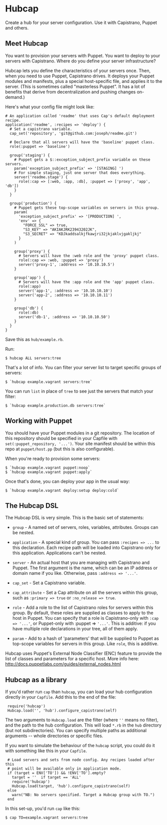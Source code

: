 # Hubcap

Create a hub for your server configuration. Use it with Capistrano,
Puppet and others.


## Meet Hubcap

You want to provision your servers with Puppet. You want to deploy to your
servers with Capistrano. Where do you define your server infrastructure?

Hubcap lets you define the characteristics of your servers once. Then, when you
need to use Puppet, Capistrano drives. It deploys your Puppet modules and
manifests, plus a special host-specific file, and applies it to the server.
(This is sometimes called "masterless Puppet". It has a lot of benefits that
derive from decentralization and pushing changes on-demand.)

Here's what your config file might look like:

    # An application called 'readme' that uses Cap's default deployment recipe.
    application('readme', :recipes => 'deploy') {
      # Set a capistrano variable.
      cap_set('repository', 'git@github.com:joseph/readme.git')

      # Declare that all servers will have the 'baseline' puppet class.
      role(:puppet => 'baseline')

      group('staging') {
        # Puppet gets a $::exception_subject_prefix variable on these servers.
        param('exception_subject_prefix' => '[STAGING] ')
        # For simple staging, just one server that does everything.
        server('readme.stage') {
          role(:cap => [:web, :app, :db], :puppet => ['proxy', 'app', 'db'])
        }
      }

      group('production') {
        # Puppet gets these top-scope variables on servers in this group.
        param(
          'exception_subject_prefix' => '[PRODUCTION] ',
          'env' => {
            "FORCE_SSL" => true,
            "S3_KEY" => "AKIAKJRK23943202JK",
            "S3_SECRET" => "KDJkaddsalkjfkawjri32jkjaklvjgakljkj"
          }
        )

        group('proxy') {
          # Servers will have the :web role and the 'proxy' puppet class.
          role(:cap => :web, :puppet => 'proxy')
          server('proxy-1', :address => '10.10.10.5')
        }

        group('app') {
          # Servers will have the :app role and the 'app' puppet class.
          role(:app)
          server('app-1', :address => '10.10.10.10')
          server('app-2', :address => '10.10.10.11')
        }

        group('db') {
          role(:db)
          server('db-1', :address => '10.10.10.50')
        }
      }
    }


Save this as `hub/example.rb`.

Run:

    $ hubcap ALL servers:tree

That's a lot of info. You can filter your server list to target specific
groups of servers:

    $ `hubcap example.vagrant servers:tree`

You can run `list` in place of `tree` to see just the servers that match
your filter:

    $ `hubcap example.production.db servers:tree`


## Working with Puppet

You should have your Puppet modules in a git repository. The location of this
repository should be specified in your Capfile with
`set(:puppet_repository, '...')`. Your site manifest should be within this repo
at `puppet/host.pp` (but this is also configurable).

When you're ready to provision some servers:

    $ `hubcap example.vagrant puppet:noop`
    $ `hubcap example.vagrant puppet:apply`

Once that's done, you can deploy your app in the usual way:

    $ `hubcap example.vagrant deploy:setup deploy:cold`



## The Hubcap DSL

The Hubcap DSL is very simple. This is the basic set of statements:

* `group` - A named set of servers, roles, variables, attributes. Groups
  can be nested.

* `application` - A special kind of group. You can pass `:recipes => ...`
  to this declaration. Each recipe path will be loaded into Capistrano only
  for this application. Applications can't be nested.

* `server` - An actual host that you are managing with Capistrano and
  Puppet. The first argument is the name, which can be an IP address or domain
  name if you like. Otherwise, pass `:address => '...'`.

* `cap_set` - Set a Capistrano variable.

* `cap_attribute` - Set a Cap attribute on all the servers within this
  group, such as `:primary => true` or `:no_release => true`.

* `role` - Add a role to the list of Capistrano roles for servers within
  this group. By default, these roles are supplied as classes to apply to the 
  host in Puppet. You can specify that a role is Capistrano-only with
  `:cap => '...'`, or Puppet-only with :puppet => `'...'`. This is additive:
  if you have multiple role declarations in your tree, all of them apply.

* `param` - Add to a hash of 'parameters' that will be supplied to Puppet
  as top-scope variables for servers in this group. Like `role`, this is 
  additive.

Hubcap uses Puppet's External Node Classifier (ENC) feature to provide the
list of classes and parameters for a specific host. More info here: 
http://docs.puppetlabs.com/guides/external_nodes.html


## Hubcap as a library

If you'd rather run `cap` than `hubcap`, you can load your hub configuration
directly in your `Capfile`. Add this to the end of the file:

     require('hubcap')
     Hubcap.load('', 'hub').configure_capistrano(self)

The two arguments to `Hubcap.load` are the filter (where `''` means no filter),
and the path to the hub configuration. This will load `*.rb` in the `hub`
directory (but not subdirectories). You can specify multiple paths as additional
arguments -- whole directories or specific files.

If you want to simulate the behaviour of the `hubcap` script, you could do it
with something like this in your `Capfile`.

     # Load servers and sets from node config. Any recipes loaded after this
     # point will be available only in application mode.
     if (target = ENV['TO']) && !ENV['TO'].empty?
       target = ''  if target == 'ALL'
       require('hubcap')
       Hubcap.load(target, 'hub').configure_capistrano(self)
     else
       warn("NB: No servers specified. Target a Hubcap group with TO.")
     end

In this set-up, you'd run `cap` like this:

    $ cap TO=example.vagrant servers:tree

